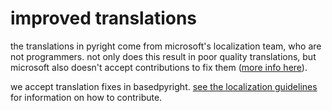 # improved translations

the translations in pyright come from microsoft's localization team, who are not programmers. not only does this result in poor quality translations, but microsoft also doesn't accept contributions to fix them ([more info here](https://github.com/microsoft/pyright/issues/7441#issuecomment-1987027067)).

we accept translation fixes in basedpyright. [see the localization guidelines](../development/localization.md) for information on how to contribute.